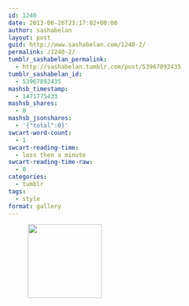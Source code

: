 ```yaml
---
id: 1240
date: 2013-06-26T23:17:02+00:00
author: sashabelan
layout: post
guid: http://www.sashabelan.com/1240-2/
permalink: /1240-2/
tumblr_sashabelan_permalink:
  - http://sashabelan.tumblr.com/post/53967892435
tumblr_sashabelan_id:
  - 53967892435
mashsb_timestamp:
  - 1471775433
mashsb_shares:
  - 0
mashsb_jsonshares:
  - '{"total":0}'
swcart-word-count:
  - 1
swcart-reading-time:
  - less then a minute
swcart-reading-time-raw:
  - 0
categories:
  - tumblr
tags:
  - style
format: gallery
---
```

<div id='gallery-508' class='gallery galleryid-1240 gallery-columns-3 gallery-size-thumbnail'>
  <figure class='gallery-item'> 
  
  <div class='gallery-icon portrait'>
    <a href='http://www.sashabelan.ru/1240-2/attachment/1241/'><img width="150" height="150" src="http://www.sashabelan.ru/wp-content/uploads/2013/06/tumblr_mp0woeABXr1qarj97o1_500-150x150.jpg" class="attachment-thumbnail size-thumbnail" alt="" /></a>
  </div></figure>
</div>